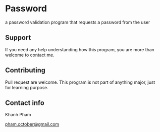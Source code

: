 # Password
a password validation program that requests a password from the user

## Support
If you need any help understanding how this program, you are more than welcome to contact me.

## Contributing
Pull request are welcome. This program is not part of anything major, just for learning purpose.

## Contact info
Khanh Pham

pham.october@gmail.com
